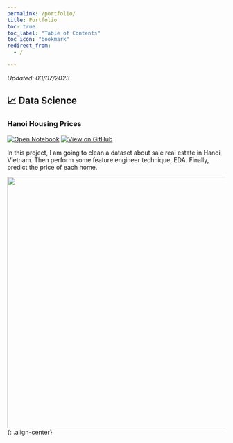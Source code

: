```yaml
---
permalink: /portfolio/
title: Portfolio
toc: true
toc_label: "Table of Contents"
toc_icon: "bookmark"
redirect_from:
  - /

---
```

*Updated: 03/07/2023*

## 📈 Data Science
### Hanoi Housing Prices

[![Open Notebook](https://img.shields.io/badge/Jupyter-Open_Notebook-blue?logo=Jupyter)](https://tdbui1209.github.io/portfolio/projects/hanoi_housing_saleprices.html)
[![View on GitHub](https://img.shields.io/badge/GitHub-View_on_GitHub-blue?logo=GitHub)](https://github.com/tdbui1209/category_dtype_hanoi_saleprice)

In this project, I am going to clean a dataset about sale real estate in Hanoi, Vietnam. Then perform some feature engineer technique, EDA. Finally, predict the price of each home.

<img src="https://tdbui1209.github.io/portfolio/images/hanoi_housing_saleprices.jpeg" width="580">{: .align-center}
